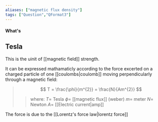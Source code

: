 ```yaml
---
aliases: ["magnetic flux density"]
tags: ["Question","QFormat3"]
---
```


#### What's
## Tesla
This is the uinit of [[magnetic field]] strength.

It can be expressed mathamaticly according to the force excerted on a charged particle of one [[coulombs|coulomb]] moving perpendicularly through a magnetic field:

> $$ T = \frac{\phi}{m^{2}} = \frac{N}{Am^{2}} $$ 
>> where:
>> $T=$ Tesla 
>> $\phi=$ [[magnetic flux]] (weber)
>> $m=$ meter
>> $N=$ Newton
>> $A=$ [[Electric current|amp]]

The force is due to the [[Lorentz's force law|lorentz force]]